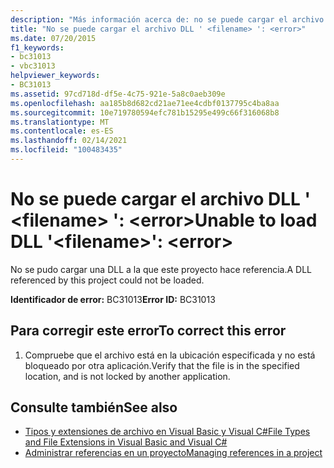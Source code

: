 ```yaml
---
description: "Más información acerca de: no se puede cargar el archivo DLL ' <filename> ': <error>"
title: "No se puede cargar el archivo DLL ' <filename> ': <error>"
ms.date: 07/20/2015
f1_keywords:
- bc31013
- vbc31013
helpviewer_keywords:
- BC31013
ms.assetid: 97cd718d-df5e-4c75-921e-5a8c0aeb309e
ms.openlocfilehash: aa185b8d682cd21ae71ee4cdbf0137795c4ba8aa
ms.sourcegitcommit: 10e719780594efc781b15295e499c66f316068b8
ms.translationtype: MT
ms.contentlocale: es-ES
ms.lasthandoff: 02/14/2021
ms.locfileid: "100483435"
---
```

# <a name="unable-to-load-dll-filename-error"></a><span data-ttu-id="f4bed-103">No se puede cargar el archivo DLL ' \<filename> ': \<error></span><span class="sxs-lookup"><span data-stu-id="f4bed-103">Unable to load DLL '\<filename>': \<error></span></span>

<span data-ttu-id="f4bed-104">No se pudo cargar una DLL a la que este proyecto hace referencia.</span><span class="sxs-lookup"><span data-stu-id="f4bed-104">A DLL referenced by this project could not be loaded.</span></span>  
  
 <span data-ttu-id="f4bed-105">**Identificador de error:** BC31013</span><span class="sxs-lookup"><span data-stu-id="f4bed-105">**Error ID:** BC31013</span></span>  
  
## <a name="to-correct-this-error"></a><span data-ttu-id="f4bed-106">Para corregir este error</span><span class="sxs-lookup"><span data-stu-id="f4bed-106">To correct this error</span></span>  
  
1. <span data-ttu-id="f4bed-107">Compruebe que el archivo está en la ubicación especificada y no está bloqueado por otra aplicación.</span><span class="sxs-lookup"><span data-stu-id="f4bed-107">Verify that the file is in the specified location, and is not locked by another application.</span></span>  
  
## <a name="see-also"></a><span data-ttu-id="f4bed-108">Consulte también</span><span class="sxs-lookup"><span data-stu-id="f4bed-108">See also</span></span>

- <span data-ttu-id="f4bed-109">[Tipos y extensiones de archivo en Visual Basic y Visual C#](/previous-versions/visualstudio/visual-studio-2010/8k0zafxb(v=vs.100))</span><span class="sxs-lookup"><span data-stu-id="f4bed-109">[File Types and File Extensions in Visual Basic and Visual C#](/previous-versions/visualstudio/visual-studio-2010/8k0zafxb(v=vs.100))</span></span>
- [<span data-ttu-id="f4bed-110">Administrar referencias en un proyecto</span><span class="sxs-lookup"><span data-stu-id="f4bed-110">Managing references in a project</span></span>](/visualstudio/ide/managing-references-in-a-project)
